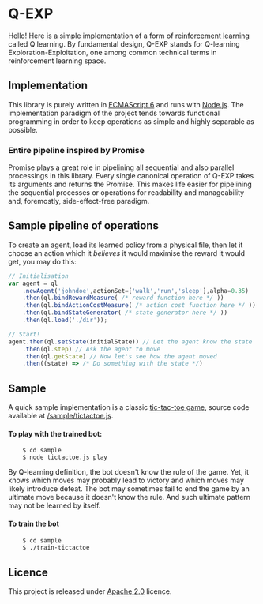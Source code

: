 # Q-EXP

Hello! Here is a simple implementation of a form of 
[reinforcement learning](http://www.cs.indiana.edu/~gasser/Salsa/rl.html) 
called Q learning.  By fundamental design, Q-EXP stands 
for Q-learning Exploration-Exploitation, one among 
common technical terms in reinforcement learning space.

## Implementation

This library is purely written in [ECMAScript 6](https://github.com/lukehoban/es6features) and runs 
with [Node.js](https://nodejs.org/en/). The implementation paradigm 
of the project tends towards functional programming in order to 
keep operations as simple and highly separable as possible. 

### Entire pipeline inspired by Promise

Promise plays a great role in pipelining all sequential 
and also parallel processings in this library. Every single 
canonical operation of Q-EXP takes its arguments and returns 
the Promise. This makes life easier for pipelining the sequential 
processes or operations for readability and manageability and, 
foremostly, side-effect-free paradigm.

## Sample pipeline of operations

To create an agent, load its learned policy from a physical file, 
then let it choose an action which it *believes* it would 
maximise the reward it would get, you may do this:

```javascript
// Initialisation
var agent = ql
	.newAgent('johndoe',actionSet=['walk','run','sleep'],alpha=0.35)
	.then(ql.bindRewardMeasure( /* reward function here */ ))
	.then(ql.bindActionCostMeasure( /* action cost function here */ ))
	.then(ql.bindStateGenerator( /* state generator here */ ))
	.then(ql.load('./dir')); 

// Start!
agent.then(ql.setState(initialState)) // Let the agent know the state
	.then(ql.step) // Ask the agent to move
	.then(ql.getState) // Now let's see how the agent moved
	.then((state) => /* Do something with the state */)

```

## Sample

A quick sample implementation is a classic [tic-tac-toe game](https://en.wikipedia.org/wiki/Tic-tac-toe), source code available at 
[/sample/tictactoe.js](https://github.com/starcolon/q-exp/blob/master/sample/tictactoe.js). 

#### To play with the trained bot:

```
	$ cd sample
	$ node tictactoe.js play
```
By Q-learning definition, the bot doesn't know the rule of 
the game. Yet, it knows which moves may probably lead to victory 
and which moves may likely introduce defeat. The bot may sometimes 
fail to end the game by an ultimate move because it doesn't know 
the rule. And such ultimate pattern may not be learned by itself.


#### To train the bot

```bash
	$ cd sample
	$ ./train-tictactoe
```


## Licence

This project is released under [Apache 2.0](http://www.apache.org/licenses/LICENSE-2.0) licence.